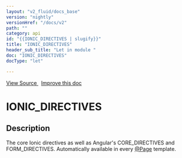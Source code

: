 ```yaml
---
layout: "v2_fluid/docs_base"
version: "nightly"
versionHref: "/docs/v2"
path: ""
category: api
id: "{{IONIC_DIRECTIVES | slugify}}"
title: "IONIC_DIRECTIVES"
header_sub_title: "Let in module "
doc: "IONIC_DIRECTIVES"
docType: "let"

---
```





<div class="improve-docs">
  <a href='http://github.com/driftyco/ionic2/tree/master/ionic/config/directives.ts#L38'>
    View Source
  </a>
  &nbsp;
  <a href='http://github.com/driftyco/ionic2/edit/master/ionic/config/directives.ts#L38'>
    Improve this doc
  </a>

</div>




<h1 class="api-title">


IONIC_DIRECTIVES






</h1>






<h2>Description</h2>

<p>The core Ionic directives as well as Angular&#39;s CORE_DIRECTIVES and
FORM_DIRECTIVES.  Automatically available in every <a href="../Page/">@Page</a> template.</p>




<!-- end content block -->


<!-- end body block -->

